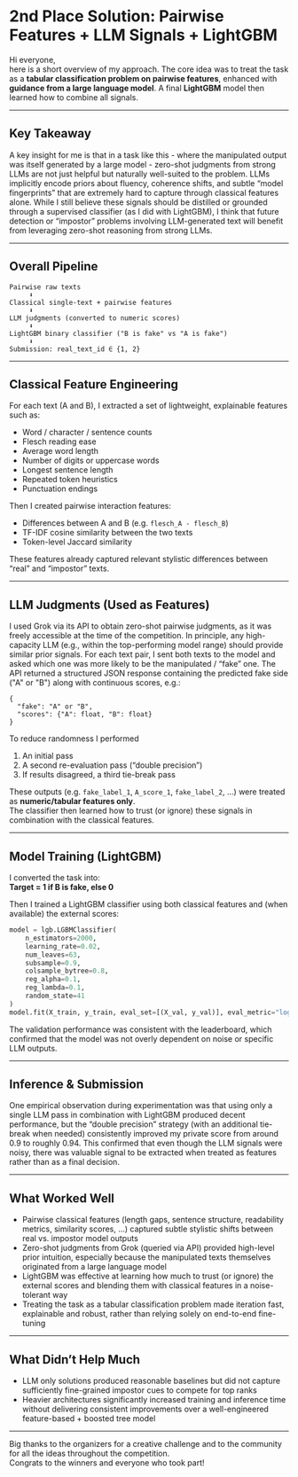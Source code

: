 # 2nd Place Solution: Pairwise Features + LLM Signals + LightGBM

Hi everyone,  
here is a short overview of my approach. The core idea was to treat the task as a **tabular classification problem on pairwise features**, enhanced with **guidance from a large language model**. A final **LightGBM** model then learned how to combine all signals.

---

## Key Takeaway

A key insight for me is that in a task like this - where the manipulated output was itself generated by a large model - zero-shot judgments from strong LLMs are not just helpful but naturally well-suited to the problem. LLMs implicitly encode priors about fluency, coherence shifts, and subtle “model fingerprints” that are extremely hard to capture through classical features alone.
While I still believe these signals should be distilled or grounded through a supervised classifier (as I did with LightGBM), I think that future detection or “impostor” problems involving LLM-generated text will benefit from leveraging zero-shot reasoning from strong LLMs.

---

## Overall Pipeline

```
Pairwise raw texts
     ⬇
Classical single-text + pairwise features
     ⬇
LLM judgments (converted to numeric scores)
     ⬇
LightGBM binary classifier ("B is fake" vs "A is fake")
     ⬇
Submission: real_text_id ∈ {1, 2}
```

---

## Classical Feature Engineering

For each text (A and B), I extracted a set of lightweight, explainable features such as:
- Word / character / sentence counts  
- Flesch reading ease  
- Average word length  
- Number of digits or uppercase words  
- Longest sentence length  
- Repeated token heuristics  
- Punctuation endings  

Then I created pairwise interaction features:
- Differences between A and B (e.g. `flesch_A - flesch_B`)  
- TF-IDF cosine similarity between the two texts  
- Token-level Jaccard similarity  

These features already captured relevant stylistic differences between “real” and “impostor” texts.

---

## LLM Judgments (Used as Features)

I used Grok via its API to obtain zero-shot pairwise judgments, as it was freely accessible at the time of the competition. In principle, any high-capacity LLM (e.g., within the top-performing model range) should provide similar prior signals. For each text pair, I sent both texts to the model and asked which one was more likely to be the manipulated / “fake” one. The API returned a structured JSON response containing the predicted fake side ("A" or "B") along with continuous scores, e.g.:

```text
{
  "fake": "A" or "B",
  "scores": {"A": float, "B": float}
}
```

To reduce randomness I performed
1.  An initial pass
2. A second re-evaluation pass (“double precision”)  
3. If results disagreed, a third tie-break pass  

These outputs (e.g. `fake_label_1`, `A_score_1`, `fake_label_2`, …) were treated as **numeric/tabular features only**.  
The classifier then learned how to trust (or ignore) these signals in combination with the classical features.

---

## Model Training (LightGBM)

I converted the task into:  
**Target = 1 if B is fake, else 0**  

Then I trained a LightGBM classifier using both classical features and (when available) the external scores:

```python
model = lgb.LGBMClassifier(
    n_estimators=2000,
    learning_rate=0.02,
    num_leaves=63,
    subsample=0.9,
    colsample_bytree=0.8,
    reg_alpha=0.1,
    reg_lambda=0.1,
    random_state=41
)
model.fit(X_train, y_train, eval_set=[(X_val, y_val)], eval_metric="logloss")
```

The validation performance was consistent with the leaderboard, which confirmed that the model was not overly dependent on noise or specific LLM outputs.

---

## Inference & Submission

One empirical observation during experimentation was that using only a single LLM pass in combination with LightGBM produced decent performance, but the “double precision” strategy (with an additional tie-break when needed) consistently improved my private score from around 0.9 to roughly 0.94. This confirmed that even though the LLM signals were noisy, there was valuable signal to be extracted when treated as features rather than as a final decision.

---

## What Worked Well

- Pairwise classical features (length gaps, sentence structure, readability metrics, similarity scores, ...) captured subtle stylistic shifts between real vs. impostor model outputs 
- Zero-shot judgments from Grok (queried via API) provided high-level prior intuition, especially because the manipulated texts themselves originated from a large language model
- LightGBM was effective at learning how much to trust (or ignore) the external scores and blending them with classical features in a noise-tolerant way 
- Treating the task as a tabular classification problem made iteration fast, explainable and robust, rather than relying solely on end-to-end fine-tuning 

---

## What Didn’t Help Much

- LLM only solutions produced reasonable baselines but did not capture sufficiently fine-grained impostor cues to compete for top ranks 
- Heavier architectures significantly increased training and inference time without delivering consistent improvements over a well-engineered feature-based + boosted tree model 

---

Big thanks to the organizers for a creative challenge and to the community for all the ideas throughout the competition.  
Congrats to the winners and everyone who took part! 
